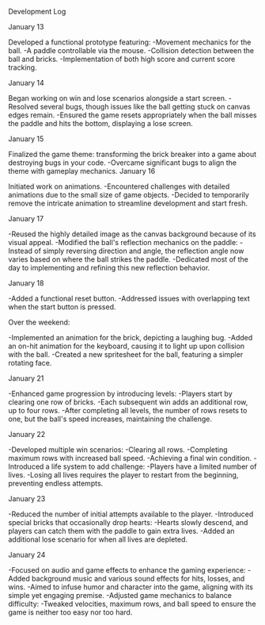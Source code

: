 Development Log

January 13

Developed a functional prototype featuring:
-Movement mechanics for the ball.
-A paddle controllable via the mouse.
-Collision detection between the ball and bricks.
-Implementation of both high score and current score tracking.

January 14

Began working on win and lose scenarios alongside a start screen.
-Resolved several bugs, though issues like the ball getting stuck on canvas edges remain.
-Ensured the game resets appropriately when the ball misses the paddle and hits the bottom, displaying a lose screen.

January 15

Finalized the game theme: transforming the brick breaker into a game about destroying bugs in your code.
-Overcame significant bugs to align the theme with gameplay mechanics.
January 16

Initiated work on animations.
-Encountered challenges with detailed animations due to the small size of game objects.
-Decided to temporarily remove the intricate animation to streamline development and start fresh.

January 17

-Reused the highly detailed image as the canvas background because of its visual appeal.
-Modified the ball's reflection mechanics on the paddle:
-Instead of simply reversing direction and angle, the reflection angle now varies based on where the ball strikes the paddle.
-Dedicated most of the day to implementing and refining this new reflection behavior.

January 18

-Added a functional reset button.
-Addressed issues with overlapping text when the start button is pressed.

Over the weekend:

-Implemented an animation for the brick, depicting a laughing bug.
-Added an on-hit animation for the keyboard, causing it to light up upon collision with the ball.
-Created a new spritesheet for the ball, featuring a simpler rotating face.

January 21

-Enhanced game progression by introducing levels:
-Players start by clearing one row of bricks.
-Each subsequent win adds an additional row, up to four rows.
-After completing all levels, the number of rows resets to one, but the ball's speed increases, maintaining the challenge.

January 22

-Developed multiple win scenarios:
-Clearing all rows.
-Completing maximum rows with increased ball speed.
-Achieving a final win condition.
-Introduced a life system to add challenge:
-Players have a limited number of lives.
-Losing all lives requires the player to restart from the beginning, preventing endless attempts.

January 23

-Reduced the number of initial attempts available to the player.
-Introduced special bricks that occasionally drop hearts:
-Hearts slowly descend, and players can catch them with the paddle to gain extra lives.
-Added an additional lose scenario for when all lives are depleted.

January 24

-Focused on audio and game effects to enhance the gaming experience:
-Added background music and various sound effects for hits, losses, and wins.
-Aimed to infuse humor and character into the game, aligning with its simple yet engaging premise.
-Adjusted game mechanics to balance difficulty:
-Tweaked velocities, maximum rows, and ball speed to ensure the game is neither too easy nor too hard.

